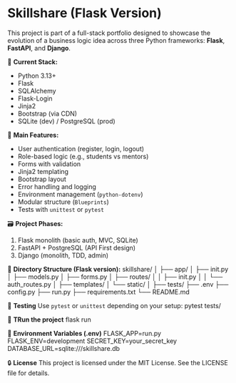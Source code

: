 # Skillshare (Flask Version)

This project is part of a full-stack portfolio designed to showcase the evolution of a business logic idea across three Python frameworks: **Flask**, **FastAPI**, and **Django**.

🔧 **Current Stack:**
- Python 3.13+
- Flask
- SQLAlchemy
- Flask-Login
- Jinja2
- Bootstrap (via CDN)
- SQLite (dev) / PostgreSQL (prod)

🧩 **Main Features:**
- User authentication (register, login, logout)
- Role-based logic (e.g., students vs mentors)
- Forms with validation
- Jinja2 templating
- Bootstrap layout
- Error handling and logging
- Environment management (`python-dotenv`)
- Modular structure (`Blueprints`)
- Tests with `unittest` or `pytest`

🗃️ **Project Phases:**
1. Flask monolith (basic auth, MVC, SQLite)
2. FastAPI + PostgreSQL (API First design)
3. Django (monolith, TDD, admin)

📁 **Directory Structure (Flask version):**
skillshare/
│
├── app/
│ ├── init.py
│ ├── models.py
│ ├── forms.py
│ ├── routes/
│ │ ├── init.py
│ │ └── auth_routes.py
│ ├── templates/
│ └── static/
│
├── tests/
├── .env
├── config.py
├── run.py
├── requirements.txt
└── README.md


🧪 **Testing**
Use `pytest` or `unittest` depending on your setup:
pytest tests/

🚀 **TRun the project**
flask run

🔐 **Environment Variables (.env)**
FLASK_APP=run.py
FLASK_ENV=development
SECRET_KEY=your_secret_key
DATABASE_URL=sqlite:///skillshare.db

🔒 **License**
This project is licensed under the MIT License. See the LICENSE
file for details.
